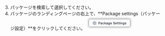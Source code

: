 3. パッケージを検索して選択してください。
4. パッケージのランディングページの右上で、**Package settings（パッケージ設定）**をクリックしてください。 ![パッケージ設定ボタン](/assets/images/help/package-registry/packages-settings-from-package-landing-page.png)
